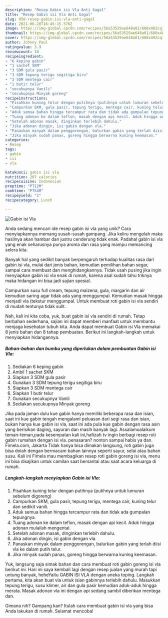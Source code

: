```yaml
---
description: "Resep Gabin isi Vla Anti Gagal"
title: "Resep Gabin isi Vla Anti Gagal"
slug: 958-resep-gabin-isi-vla-anti-gagal
date: 2021-06-28T16:45:15.576Z
image: https://img-global.cpcdn.com/recipes/56a53529ae648a01/680x482cq70/gabin-isi-vla-foto-resep-utama.jpg
thumbnail: https://img-global.cpcdn.com/recipes/56a53529ae648a01/680x482cq70/gabin-isi-vla-foto-resep-utama.jpg
cover: https://img-global.cpcdn.com/recipes/56a53529ae648a01/680x482cq70/gabin-isi-vla-foto-resep-utama.jpg
author: Johnny Paul
ratingvalue: 3.9
reviewcount: 10
recipeingredient:
- "6 keping gabin"
- "1 sachet SKM"
- "3 SDM gula pasir"
- "3 SDM tepung terigu segitiga biru"
- "3 SDM mentega cair"
- "1 butir telur"
- "secukupnya Vanili"
- "secukupnya Minyak goreng"
recipeinstructions:
- "Pisahkan kuning telur dengan putihnya (putihnya untuk lumuran sebelum digoreng)"
- "Campurkan SKM, gula pasir, tepung terigu, mentega cair, kuning telur dan sedikit vanili."
- "Aduk semua bahan hingga tercampur rata dan tidak ada gumpalan tepungnya."
- "Tuang adonan ke dalam teflon, masak dengan api kecil. Aduk hingga adonan mulailah mengental."
- "Setelah adonan masak, dinginkan terlebih dahulu."
- "Jika adonan dingin, isi gabin dengan vla."
- "Panaskan minyak dalam penggorengan, balurkan gabin yang terlah diisi vla ke dalam putih telur."
- "Jika minyak sudah panas, goreng hingga berwarna kuning keemasan."
categories:
- Resep
tags:
- gabin
- isi
- vla

katakunci: gabin isi vla 
nutrition: 207 calories
recipecuisine: Indonesian
preptime: "PT12M"
cooktime: "PT54M"
recipeyield: "2"
recipecategory: Lunch

---
```



![Gabin isi Vla](https://img-global.cpcdn.com/recipes/56a53529ae648a01/680x482cq70/gabin-isi-vla-foto-resep-utama.jpg)

Anda sedang mencari ide resep gabin isi vla yang unik? Cara menyiapkannya memang susah-susah gampang. Jika keliru mengolah maka hasilnya akan hambar dan justru cenderung tidak enak. Padahal gabin isi vla yang enak seharusnya punya aroma dan rasa yang mampu memancing selera kita.

Banyak hal yang sedikit banyak berpengaruh terhadap kualitas rasa dari gabin isi vla, mulai dari jenis bahan, kemudian pemilihan bahan segar, sampai cara membuat dan menghidangkannya. Tidak usah pusing jika ingin menyiapkan gabin isi vla enak di rumah, karena asal sudah tahu triknya maka hidangan ini bisa jadi sajian spesial.

Campurkan susu full cream, tepung maizena, gula, margarin dan air kemudian saring agar tidak ada yang menggumpal. Kemudian masak hingga menjadi vla (tekstur menggumpal. Untuk membuat roti gabin isi vla sendiri di mudah tentunya tidak sulit.


Nah, kali ini kita coba, yuk, buat gabin isi vla sendiri di rumah. Tetap berbahan sederhana, sajian ini dapat memberi manfaat untuk membantu menjaga kesehatan tubuh kita. Anda dapat membuat Gabin isi Vla memakai 8 jenis bahan dan 8 tahap pembuatan. Berikut ini langkah-langkah untuk menyiapkan hidangannya.

<!--inarticleads1-->

##### Bahan-bahan dan bumbu yang diperlukan dalam pembuatan Gabin isi Vla:

1. Sediakan 6 keping gabin
1. Ambil 1 sachet SKM
1. Siapkan 3 SDM gula pasir
1. Gunakan 3 SDM tepung terigu segitiga biru
1. Siapkan 3 SDM mentega cair
1. Siapkan 1 butir telur
1. Gunakan secukupnya Vanili
1. Sediakan secukupnya Minyak goreng


Jika pada jaman dulu kue gabin hanya memiliki beberapa rasa dan isian, saat ini kue gabin tengah mengalami peluasan dari segi rasa dan isian, bukan hanya kue gabin isi vla, saat ini ada pula kue gabin dengan rasa asin yang berisikan daging, sayuran dan masih banyak lagi. Assalamualaikum teman-teman,pada kesempatan kali ini,hafizah tv ingin berbagi resep roti gabin rumahan dengan isi vla. penasaran? nonton sampai habis ya dan. Fimela.com, Jakarta Tidak hanya bisa dimakan langsung, roti gabin juga bisa dolah dengan bermacam bahan lainnya seperti sayur, selai atau bahan susu. Kali ini Fimela mau membagikan resep roti gabin goreng isi vla, menu ini bisa disajikan untuk camilan saat bersantai atau saat acara keluarga di rumah. 

<!--inarticleads2-->

##### Langkah-langkah menyiapkan Gabin isi Vla:

1. Pisahkan kuning telur dengan putihnya (putihnya untuk lumuran sebelum digoreng)
1. Campurkan SKM, gula pasir, tepung terigu, mentega cair, kuning telur dan sedikit vanili.
1. Aduk semua bahan hingga tercampur rata dan tidak ada gumpalan tepungnya.
1. Tuang adonan ke dalam teflon, masak dengan api kecil. Aduk hingga adonan mulailah mengental.
1. Setelah adonan masak, dinginkan terlebih dahulu.
1. Jika adonan dingin, isi gabin dengan vla.
1. Panaskan minyak dalam penggorengan, balurkan gabin yang terlah diisi vla ke dalam putih telur.
1. Jika minyak sudah panas, goreng hingga berwarna kuning keemasan.


Yuk, langsung saja simak bahan dan cara membuat roti gabin goreng isi vla berikut ini. Hari ini saya kembali lagi dengan resep jualan yang murah tapi untung banyak, heheYaitu GABIN ISI VLA dengan aneka toping. Langkah pertama, kita akan buat vla untuk isian gabinnya terlebih dahulu. Masukkan tepung terigu, susu klimer, air dan gula pasir kemudian aduk-aduk hingga merata. Masak adonan vla ini dengan api sedang sambil diberikan mentega dan. 

Gimana nih? Gampang kan? Itulah cara membuat gabin isi vla yang bisa Anda lakukan di rumah. Selamat mencoba!
